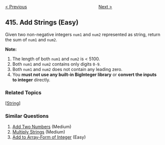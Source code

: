 <!--|This file generated by command(leetcode description); DO NOT EDIT.    |-->
<!--+----------------------------------------------------------------------+-->
<!--|@author    Openset <openset.wang@gmail.com>                           |-->
<!--|@link      https://github.com/openset                                 |-->
<!--|@home      https://github.com/openset/leetcode                        |-->
<!--+----------------------------------------------------------------------+-->

[< Previous](https://github.com/openset/leetcode/tree/master/problems/third-maximum-number "Third Maximum Number")
　　　　　　　　　　　　　　　　
[Next >](https://github.com/openset/leetcode/tree/master/problems/partition-equal-subset-sum "Partition Equal Subset Sum")

## 415. Add Strings (Easy)

<p>Given two non-negative integers <code>num1</code> and <code>num2</code> represented as string, return the sum of <code>num1</code> and <code>num2</code>.</p>

<p><b>Note:</b>
<ol>
<li>The length of both <code>num1</code> and <code>num2</code> is < 5100.</li>
<li>Both <code>num1</code> and <code>num2</code> contains only digits <code>0-9</code>.</li>
<li>Both <code>num1</code> and <code>num2</code> does not contain any leading zero.</li>
<li>You <b>must not use any built-in BigInteger library</b> or <b>convert the inputs to integer</b> directly.</li>
</ol>
</p>

### Related Topics
  [[String](https://github.com/openset/leetcode/tree/master/tag/string/README.md)]

### Similar Questions
  1. [Add Two Numbers](https://github.com/openset/leetcode/tree/master/problems/add-two-numbers) (Medium)
  1. [Multiply Strings](https://github.com/openset/leetcode/tree/master/problems/multiply-strings) (Medium)
  1. [Add to Array-Form of Integer](https://github.com/openset/leetcode/tree/master/problems/add-to-array-form-of-integer) (Easy)
